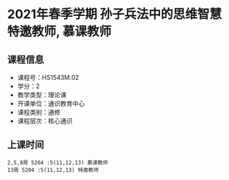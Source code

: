 # 2021年春季学期 孙子兵法中的思维智慧 特邀教师, 慕课教师






## 课程信息

- 课程号：HS1543M.02
- 学分：2
- 教学类型：理论课
- 开课单位：通识教育中心
- 课程类别：通修
- 课程层次：核心通识

## 上课时间

```
2,5,8周 5204 :5(11,12,13) 慕课教师
13周 5204 :5(11,12,13) 特邀教师
```


